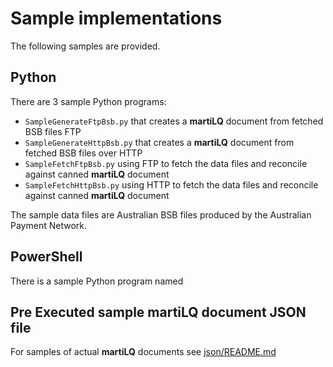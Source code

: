 # Sample implementations

The following samples are provided. 

## Python

There are 3 sample Python programs:


  * ``SampleGenerateFtpBsb.py`` that creates a **martiLQ** document from fetched BSB files FTP
  * ``SampleGenerateHttpBsb.py`` that creates a **martiLQ** document from fetched BSB files over HTTP
  * ``SampleFetchFtpBsb.py`` using FTP to fetch the data files and reconcile against canned 
     **martiLQ** document
  * ``SampleFetchHttpBsb.py`` using HTTP to fetch the data files and reconcile against canned 
     **martiLQ** document

The sample data files are Australian BSB files produced by the
Australian Payment Network.  


## PowerShell

There is a sample Python program named `` `` 


## Pre Executed sample martiLQ document JSON file

For samples of actual **martiLQ** documents
see [json/README.md](json/README.md)

